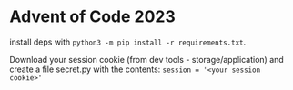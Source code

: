 # Advent of Code 2023

install deps with `python3 -m pip install -r requirements.txt`.

Download your session cookie (from dev tools - storage/application) and create a file secret.py with the contents:
`session = '<your session cookie>'`

